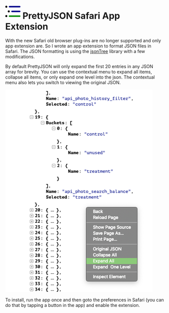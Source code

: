 # <img src="./JSONPrettyView/Assets.xcassets/AppIcon.appiconset/icons.png" width=48> PrettyJSON Safari App Extension

With the new Safari old browser plug-ins are no longer supported and only app extension are. So I wrote an app extension to format JSON files in Safari. The JSON formatting is using the [jsonTree](https://github.com/summerstyle/jsonTreeViewer) library with a few modifications.

By default PrettyJSON will only expand the first 20 entries in any JSON array for brevity. You can use the contextual menu to expand all items, collapse all items, or only expand one level into the json. The contextual menu also lets you switch to viewing the original JSON.

![](./screen.png)

To install, run the app once and then goto the preferences in Safari (you can do that by tapping a button in the app) and enable the extension.